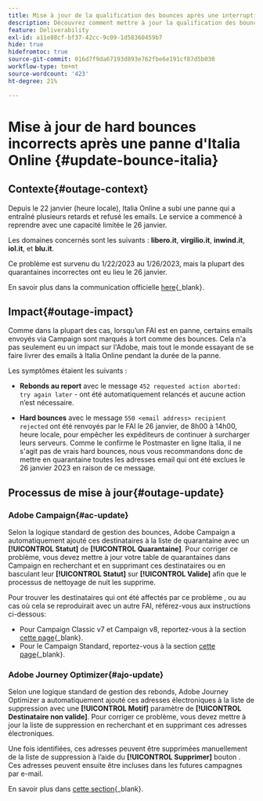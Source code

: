 ```yaml
---
title: Mise à jour de la qualification des bounces après une interruption de service en ligne Italia
description: Découvrez comment mettre à jour la qualification des bounces après une panne Italia Online
feature: Deliverability
exl-id: a11e88cf-bf37-42cc-9c09-1d58360459b7
hide: true
hidefromtoc: true
source-git-commit: 016d7f9da67193d893e762fbe6e191cf87d5b030
workflow-type: tm+mt
source-wordcount: '423'
ht-degree: 21%

---
```


# Mise à jour de hard bounces incorrects après une panne d&#39;Italia Online {#update-bounce-italia}

## Contexte{#outage-context}

Depuis le 22 janvier (heure locale), Italia Online a subi une panne qui a entraîné plusieurs retards et refusé les emails. Le service a commencé à reprendre avec une capacité limitée le 26 janvier.

Les domaines concernés sont les suivants : **libero.it**, **virgilio.it**, **inwind.it**, **iol.it**, et **blu.it**.

Ce problème est survenu du 1/22/2023 au 1/26/2023, mais la plupart des quarantaines incorrectes ont eu lieu le 26 janvier.

En savoir plus dans la communication officielle [here](https://tecnologia.libero.it/avviato-il-ritorno-online-di-libero-mail-e-virgilio-mail-66832){_blank}.


## Impact{#outage-impact}

Comme dans la plupart des cas, lorsqu’un FAI est en panne, certains emails envoyés via Campaign sont marqués à tort comme des bounces. Cela n&#39;a pas seulement eu un impact sur l&#39;Adobe, mais tout le monde essayant de se faire livrer des emails à Italia Online pendant la durée de la panne.

Les symptômes étaient les suivants :

* **Rebonds au report** avec le message `452 requested action aborted: try again later` - ont été automatiquement relancés et aucune action n’est nécessaire.

* **Hard bounces** avec le message `550 <email address> recipient rejected` ont été renvoyés par le FAI le 26 janvier, de 8h00 à 14h00, heure locale, pour empêcher les expéditeurs de continuer à surcharger leurs serveurs. Comme le confirme le Postmaster en ligne Italia, il ne s&#39;agit pas de vrais hard bounces, nous vous recommandons donc de mettre en quarantaine toutes les adresses email qui ont été exclues le 26 janvier 2023 en raison de ce message.

## Processus de mise à jour{#outage-update}

### Adobe Campaign{#ac-update}

Selon la logique standard de gestion des bounces, Adobe Campaign a automatiquement ajouté ces destinataires à la liste de quarantaine avec un **[!UICONTROL Statut]** de **[!UICONTROL Quarantaine]**. Pour corriger ce problème, vous devez mettre à jour votre table de quarantaines dans Campaign en recherchant et en supprimant ces destinataires ou en basculant leur **[!UICONTROL Statut]** sur **[!UICONTROL Valide]** afin que le processus de nettoyage de nuit les supprime.

Pour trouver les destinataires qui ont été affectés par ce problème , ou au cas où cela se reproduirait avec un autre FAI, référez-vous aux instructions ci-dessous:

* Pour Campaign Classic v7 et Campaign v8, reportez-vous à la section [cette page](https://experienceleague.adobe.com/docs/campaign-classic/using/sending-messages/monitoring-deliveries/understanding-quarantine-management.html?lang=en#unquarantine-bulk){_blank}.
* Pour le Campaign Standard, reportez-vous à la section [cette page](https://experienceleague.adobe.com/docs/campaign-standard/using/testing-and-sending/monitoring-messages/understanding-quarantine-management.html?lang=en#unquarantine-bulk){_blank}.

### Adobe Journey Optimizer{#ajo-update}

Selon une logique standard de gestion des rebonds, Adobe Journey Optimizer a automatiquement ajouté ces adresses électroniques à la liste de suppression avec une **[!UICONTROL Motif]** paramètre de **[!UICONTROL Destinataire non valide]**. Pour corriger ce problème, vous devez mettre à jour la liste de suppression en recherchant et en supprimant ces adresses électroniques.

Une fois identifiées, ces adresses peuvent être supprimées manuellement de la liste de suppression à l’aide du **[!UICONTROL Supprimer]** bouton . Ces adresses peuvent ensuite être incluses dans les futures campagnes par e-mail.

En savoir plus dans [cette section](https://experienceleague.adobe.com/docs/journey-optimizer/using/configuration/monitor-reputation/manage-suppression-list.html#remove-from-suppression-list){_blank}.

